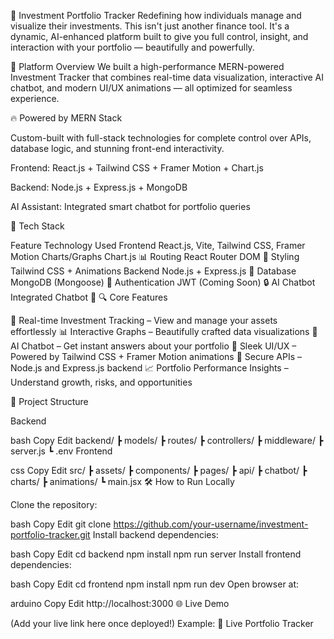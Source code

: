 🚀 Investment Portfolio Tracker
Redefining how individuals manage and visualize their investments.
This isn't just another finance tool. It's a dynamic, AI-enhanced platform built to give you full control, insight, and interaction with your portfolio — beautifully and powerfully.

🧠 Platform Overview
We built a high-performance MERN-powered Investment Tracker that combines real-time data visualization, interactive AI chatbot, and modern UI/UX animations — all optimized for seamless experience.

🔥 Powered by MERN Stack

Custom-built with full-stack technologies for complete control over APIs, database logic, and stunning front-end interactivity.

Frontend: React.js + Tailwind CSS + Framer Motion + Chart.js

Backend: Node.js + Express.js + MongoDB

AI Assistant: Integrated smart chatbot for portfolio queries

🔧 Tech Stack


Feature	Technology Used
Frontend	React.js, Vite, Tailwind CSS, Framer Motion
Charts/Graphs	Chart.js 📊
Routing	React Router DOM 📍
Styling	Tailwind CSS + Animations
Backend	Node.js + Express.js 🚂
Database	MongoDB (Mongoose) 🍃
Authentication	JWT (Coming Soon) 🔒
AI Chatbot	Integrated Chatbot 🤖
🔍 Core Features

🎯 Real-time Investment Tracking – View and manage your assets effortlessly
📊 Interactive Graphs – Beautifully crafted data visualizations
🤖 AI Chatbot – Get instant answers about your portfolio
🎨 Sleek UI/UX – Powered by Tailwind CSS + Framer Motion animations
🔐 Secure APIs – Node.js and Express.js backend
📈 Portfolio Performance Insights – Understand growth, risks, and opportunities

📁 Project Structure

Backend

bash
Copy
Edit
backend/
 ┣ models/
 ┣ routes/
 ┣ controllers/
 ┣ middleware/
 ┣ server.js
 ┗ .env
Frontend

css
Copy
Edit
src/
 ┣ assets/
 ┣ components/
 ┣ pages/
 ┣ api/
 ┣ chatbot/
 ┣ charts/
 ┣ animations/
 ┗ main.jsx
🛠 How to Run Locally

Clone the repository:

bash
Copy
Edit
git clone https://github.com/your-username/investment-portfolio-tracker.git
Install backend dependencies:

bash
Copy
Edit
cd backend
npm install
npm run server
Install frontend dependencies:

bash
Copy
Edit
cd frontend
npm install
npm run dev
Open browser at:

arduino
Copy
Edit
http://localhost:3000
🌐 Live Demo

(Add your live link here once deployed!)
Example: 🚀 Live Portfolio Tracker

